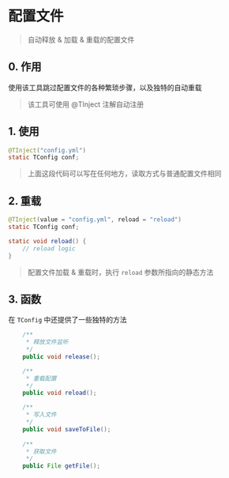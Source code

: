 # 配置文件
> 自动释放 & 加载 & 重载的配置文件

## 0. 作用
使用该工具跳过配置文件的各种繁琐步骤，以及独特的自动重载

> 该工具可使用 @TInject 注解自动注册

## 1. 使用
```java
@TInject("config.yml")
static TConfig conf;
```

> 上面这段代码可以写在任何地方，读取方式与普通配置文件相同

## 2. 重载
```java
@TInject(value = "config.yml", reload = "reload")
static TConfig conf;

static void reload() {
    // reload logic
}
```

> 配置文件加载 & 重载时，执行 ``reload`` 参数所指向的静态方法

## 3. 函数
在 ``TConfig`` 中还提供了一些独特的方法
```java
    /**
     * 释放文件监听
     */
    public void release();

    /**
     * 重载配置
     */
    public void reload();

    /**
     * 写入文件
     */
    public void saveToFile();
    
    /**
     * 获取文件
     */
    public File getFile();
```
